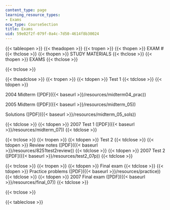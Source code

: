 ```yaml
---
content_type: page
learning_resource_types:
- Exams
ocw_type: CourseSection
title: Exams
uid: 59e02f2f-079f-0a4c-7d50-4614f8b30024
---
```


{{< tableopen >}}
{{< theadopen >}}
{{< tropen >}}
{{< thopen >}}
EXAM #
{{< thclose >}}
{{< thopen >}}
STUDY MATERIALS
{{< thclose >}}
{{< thopen >}}
EXAMS
{{< thclose >}}

{{< trclose >}}

{{< theadclose >}}
{{< tropen >}}
{{< tdopen >}}
Test 1
{{< tdclose >}}
{{< tdopen >}}


2004 Midterm ([PDF]({{< baseurl >}}/resources/midterm04_prac))

2005 Midterm ([PDF]({{< baseurl >}}/resources/midterm_05))

Solutions ([PDF]({{< baseurl >}}/resources/midterm_05_sols))


{{< tdclose >}}
{{< tdopen >}}
2007 Test 1 ([PDF]({{< baseurl >}}/resources/midterm_07))
{{< tdclose >}}

{{< trclose >}}
{{< tropen >}}
{{< tdopen >}}
Test 2
{{< tdclose >}}
{{< tdopen >}}
Review notes ([PDF]({{< baseurl >}}/resources/8251test2review))
{{< tdclose >}}
{{< tdopen >}}
2007 Test 2 ([PDF]({{< baseurl >}}/resources/test2_07p))
{{< tdclose >}}

{{< trclose >}}
{{< tropen >}}
{{< tdopen >}}
Final exam
{{< tdclose >}}
{{< tdopen >}}
Practice problems ([PDF]({{< baseurl >}}/resources/practice))
{{< tdclose >}}
{{< tdopen >}}
2007 Final exam ([PDF]({{< baseurl >}}/resources/final_07))
{{< tdclose >}}

{{< trclose >}}

{{< tableclose >}}